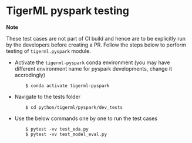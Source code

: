 TigerML pyspark testing
=======================

**Note**

These test cases are not part of CI build and hence are to be explicitly run by the developers before creating a PR. Follow the steps below to perform testing of `tigerml.pyspark` module.

- Activate the `tigerml-pyspark` conda environment (you may have different environment name for pyspark developments, change it accrodingly)

    ```
        $ conda activate tigerml-pyspark
    ```

- Navigate to the tests folder

    ```
        $ cd python/tigerml/pyspark/dev_tests
    ```

- Use the below commands one by one to run the test cases

    ```
        $ pytest -vv test_eda.py
        $ pytest -vv test_model_eval.py
    ```
